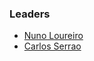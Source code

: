 ### Leaders
* [Nuno Loureiro](mailto:nuno.loureiro@owasp.org)
* [Carlos Serrao](mailto:carlos.serrao@owasp.org)
